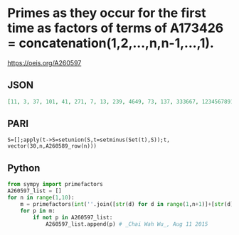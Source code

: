 # Primes as they occur for the first time as factors of terms of A173426 \= concatenation\(1,2,\.\.\.,n,n\-1,\.\.\.,1\)\.
https://oeis.org/A260597
## JSON
```JSON
[11, 3, 37, 101, 41, 271, 7, 13, 239, 4649, 73, 137, 333667, 12345678910987654321, 17636684157301569664903, 2799473675762179389994681, 1109, 4729, 2354041513534224607850261, 571, 3167, 10723, 439781, 2068140300159522133, 75401, 687437, 759077450603]
```
## PARI
```PARI
S=[];apply(t->S=setunion(S,t=setminus(Set(t),S));t, vector(30,n,A260589_row(n)))
```
## Python
```Python
from sympy import primefactors
A260597_list = []
for n in range(1,10):
    m = primefactors(int(''.join([str(d) for d in range(1,n+1)]+[str(d) for d in range(n-1,0,-1)])))
    for p in m:
        if not p in A260597_list:
            A260597_list.append(p) # _Chai Wah Wu_, Aug 11 2015
```
